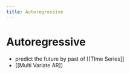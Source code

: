 ```yaml
---
title: Autoregressive
---
```


# Autoregressive
- predict the future by past of [[TIme Series]]
- [[Multi Variate AR]]




































